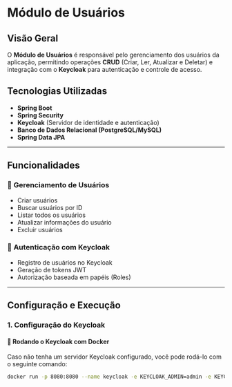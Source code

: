 # Módulo de Usuários

## Visão Geral
O **Módulo de Usuários** é responsável pelo gerenciamento dos usuários da aplicação, permitindo operações **CRUD** (Criar, Ler, Atualizar e Deletar) e integração com o **Keycloak** para autenticação e controle de acesso.

## Tecnologias Utilizadas
- **Spring Boot**
- **Spring Security**
- **Keycloak** (Servidor de identidade e autenticação)
- **Banco de Dados Relacional (PostgreSQL/MySQL)**
- **Spring Data JPA**

---

## Funcionalidades
### 🔹 **Gerenciamento de Usuários**
- Criar usuários
- Buscar usuários por ID
- Listar todos os usuários
- Atualizar informações do usuário
- Excluir usuários

### 🔹 **Autenticação com Keycloak**
- Registro de usuários no Keycloak
- Geração de tokens JWT
- Autorização baseada em papéis (Roles)

---

## Configuração e Execução

### **1. Configuração do Keycloak**
#### 🔹 **Rodando o Keycloak com Docker**
Caso não tenha um servidor Keycloak configurado, você pode rodá-lo com o seguinte comando:
```sh
docker run -p 8080:8080 --name keycloak -e KEYCLOAK_ADMIN=admin -e KEYCLOAK_ADMIN_PASSWORD=admin quay.io/keycloak/keycloak:latest start-dev
